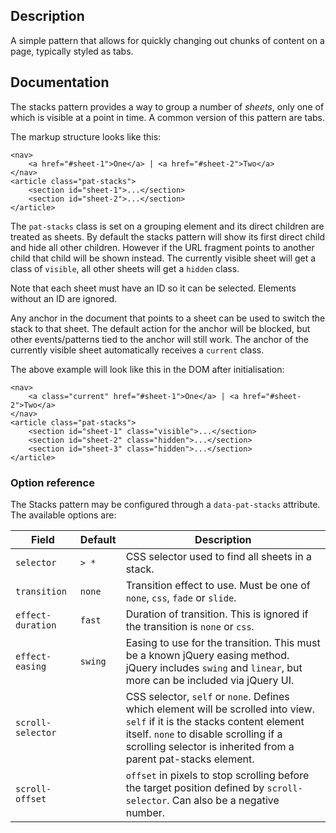 ## Description

A simple pattern that allows for quickly changing out chunks of content on a page, typically styled as tabs.

## Documentation

The stacks pattern provides a way to group a number of _sheets_, only one of which is visible at a point
in time. A common version of this pattern are tabs.

The markup structure looks like this:

    <nav>
        <a href="#sheet-1">One</a> | <a href="#sheet-2">Two</a>
    </nav>
    <article class="pat-stacks">
        <section id="sheet-1">...</section>
        <section id="sheet-2">...</section>
    </article>

The `pat-stacks` class is set on a grouping element and its direct children are treated as sheets. By default the stacks pattern will show its first direct child and hide all other children. However if the URL fragment points to another child that child will be shown instead. The currently visible sheet
will get a class of `visible`, all other sheets will get a `hidden` class.

Note that each sheet must have an ID so it can be selected. Elements without an ID are ignored.

Any anchor in the document that points to a sheet can be used to switch the stack to that sheet. The default action for the anchor will be blocked, but other events/patterns tied to the anchor will still work. The anchor of the currently visible sheet automatically receives a `current` class.

The above example will look like this in the DOM after initialisation:

    <nav>
        <a class="current" href="#sheet-1">One</a> | <a href="#sheet-2">Two</a>
    </nav>
    <article class="pat-stacks">
        <section id="sheet-1" class="visible">...</section>
        <section id="sheet-2" class="hidden">...</section>
        <section id="sheet-3" class="hidden">...</section>
    </article>

### Option reference

The Stacks pattern may be configured through a `data-pat-stacks` attribute. The available options are:

| Field             | Default | Description                                                                                                                                                |
| ----------------- | ------- | ---------------------------------------------------------------------------------------------------------------------------------------------------------- |
| `selector`        | `> *`   | CSS selector used to find all sheets in a stack.                                                                                                           |
| `transition`      | `none`  | Transition effect to use. Must be one of `none`, `css`, `fade` or `slide`.                                                                                 |
| `effect-duration` | `fast`  | Duration of transition. This is ignored if the transition is `none` or `css`.                                                                              |
| `effect-easing`   | `swing` | Easing to use for the transition. This must be a known jQuery easing method. jQuery includes `swing` and `linear`, but more can be included via jQuery UI. |
| `scroll-selector` |         | CSS selector, `self` or `none`. Defines which element will be scrolled into view. `self` if it is the stacks content element itself. `none` to disable scrolling if a scrolling selector is inherited from a parent pat-stacks element. |
| `scroll-offset`   |         | `offset` in pixels to stop scrolling before the target position defined by `scroll-selector`. Can also be a negative number.                               |
